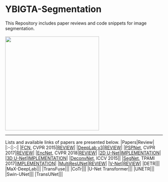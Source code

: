 # YBIGTA-Segmentation
This Repository includes paper reviews and code snippets for image segmentation. <br/><br/>
<img src = "https://user-images.githubusercontent.com/75057952/157037611-c596647a-85d4-42f6-a218-bb4ed2dc2e99.png" width = "300dp"></img> <br/>

---
Lists and available links of papers are presented below.
|Papers|Review|
|:-:|:-:|
|[FCN](https://arxiv.org/abs/1411.4038), CVPR 2015|[REVIEW](https://github.com/hahajjjun/YBIGTA-Segmentation/tree/master/Reviews/FCN)|
|[DeepLab v3](https://arxiv.org/abs/1706.05587)|[REVIEW](https://github.com/hahajjjun/YBIGTA-Segmentation/tree/master/Reviews/Deeplab-v3)|
|[PSPNet](https://arxiv.org/abs/1612.01105), CVPR 2017|[REVIEW](https://github.com/hahajjjun/YBIGTA-Segmentation/tree/master/Reviews/PSPNet)|
|[EncNet](https://arxiv.org/abs/1803.08904), CVPR 2018|[REVIEW](https://github.com/hahajjjun/YBIGTA-Segmentation/tree/master/Reviews/EncNet)|
|[2D U-Net](https://arxiv.org/pdf/1505.04597)|[IMPLEMENTATION](https://github.com/hahajjjun/YBIGTA-Segmentation/blob/master/Reviews/U-Net/UNet.ipynb)|
|[3D U-Net](https://arxiv.org/abs/1606.06650)|[IMPLEMENTATION](https://github.com/hahajjjun/YBIGTA-Segmentation/blob/master/Reviews/U-Net/UNet.ipynb)|
|[DeconvNet](https://arxiv.org/abs/1505.04366), ICCV 2015||
|[SegNet](https://arxiv.org/abs/1511.00561), TPAMI 2017|[IMPLEMENTATION](https://github.com/hahajjjun/YBIGTA-Segmentation/blob/master/Reviews/SegNet/SegNet.ipynb)|
|[MultiResUNet](https://arxiv.org/abs/1902.04049)|[REVIEW](https://github.com/hahajjjun/YBIGTA-Segmentation/blob/master/Reviews/MultiResUNet/MultiResUNet.ipynb)|
|[V-Net](https://arxiv.org/abs/1606.04797)|[REVIEW](https://github.com/hahajjjun/YBIGTA-Segmentation/blob/master/Reviews/V-Net/V-Net.md)|
|DETR|||
|MaX-DeepLab|||
|TransFuse|||
|CoTr|||
|U-Net Transformer|||
|UNETR|||
|Swin-UNet|||
|TransUNet|||
